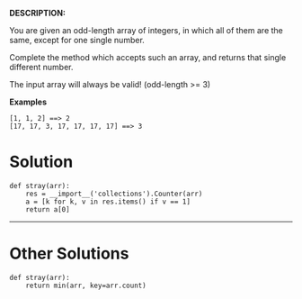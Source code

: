 **DESCRIPTION:**

You are given an odd-length array of integers, in which all of them are the same, except for one single number.

Complete the method which accepts such an array, and returns that single different number.

The input array will always be valid! (odd-length >= 3)

**Examples**
```
[1, 1, 2] ==> 2
[17, 17, 3, 17, 17, 17, 17] ==> 3
```

# Solution

```
def stray(arr):
    res = __import__('collections').Counter(arr)
    a = [k for k, v in res.items() if v == 1]
    return a[0]
```
___
# Other Solutions

```
def stray(arr):
    return min(arr, key=arr.count)
```
